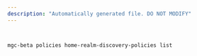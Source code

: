 ```yaml
---
description: "Automatically generated file. DO NOT MODIFY"
---
```


```bash


mgc-beta policies home-realm-discovery-policies list

```